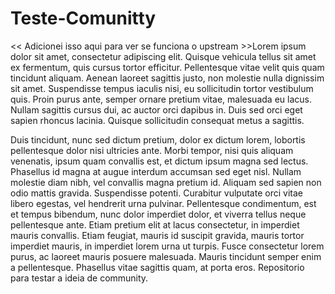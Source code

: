 # Teste-Comunitty

<< Adicionei isso aqui para ver se funciona o upstream  >>Lorem ipsum dolor sit amet, consectetur adipiscing elit. Quisque vehicula tellus sit amet ex fermentum, quis cursus tortor efficitur. Pellentesque vitae velit quis quam tincidunt aliquam. Aenean laoreet sagittis justo, non molestie nulla dignissim sit amet. Suspendisse tempus iaculis nisi, eu sollicitudin tortor vestibulum quis. Proin purus ante, semper ornare pretium vitae, malesuada eu lacus. Nullam sagittis cursus dui, ac auctor orci dapibus in. Duis sed orci eget sapien rhoncus lacinia. Quisque sollicitudin consequat metus a sagittis.

Duis tincidunt, nunc sed dictum pretium, dolor ex dictum lorem, lobortis pellentesque dolor nisi ultricies ante. Morbi tempor, nisi quis aliquam venenatis, ipsum quam convallis est, et dictum ipsum magna sed lectus. Phasellus id magna at augue interdum accumsan sed eget nisl. Nullam molestie diam nibh, vel convallis magna pretium id. Aliquam sed sapien non odio mattis gravida. Suspendisse potenti. Curabitur vulputate orci vitae libero egestas, vel hendrerit urna pulvinar. Pellentesque condimentum, est et tempus bibendum, nunc dolor imperdiet dolor, et viverra tellus neque pellentesque ante. Etiam pretium elit at lacus consectetur, in imperdiet mauris convallis. Etiam feugiat, mauris id suscipit gravida, mauris tortor imperdiet mauris, in imperdiet lorem urna ut turpis. Fusce consectetur lorem purus, ac laoreet mauris posuere malesuada. Mauris tincidunt semper enim a pellentesque. Phasellus vitae sagittis quam, at porta eros.
Repositorio para testar a ideia de community.
